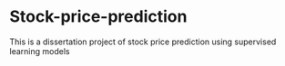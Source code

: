 # Stock-price-prediction
This is a dissertation project of stock price prediction using supervised learning models
